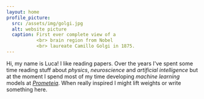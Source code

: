 ```yaml
---
layout: home
profile_picture:
  src: /assets/img/golgi.jpg
  alt: website picture
  caption: First ever complete view of a 
           <br> brain region from Nobel 
           <br> laureate Camillo Golgi in 1875.
---
```


Hi, my name is Luca! I like reading papers. Over the years I've spent some time reading stuff about *physics*, *neuroscience* and *artificial intelligence* but at the moment I spend most of my time developing *machine learning* models at [*Prometeia*](https://www.prometeia.it/en/home). When really inspired I might lift weights or write something here. 
